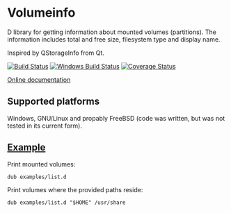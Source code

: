 # Volumeinfo

D library for getting information about mounted volumes (partitions).
The information includes total and free size, filesystem type and display name.

Inspired by QStorageInfo from Qt.

[![Build Status](https://github.com/FreeSlave/volumeinfo/actions/workflows/ci.yml/badge.svg?branch=master)](https://github.com/FreeSlave/volumeinfo/actions/workflows/ci.yml)
[![Windows Build Status](https://ci.appveyor.com/api/projects/status/github/FreeSlave/volumeinfo?branch=master&svg=true)](https://ci.appveyor.com/project/FreeSlave/volumeinfo)
[![Coverage Status](https://coveralls.io/repos/FreeSlave/volumeinfo/badge.svg?branch=master&service=github)](https://coveralls.io/github/FreeSlave/volumeinfo?branch=master)

[Online documentation](http://freeslave.github.io/volumeinfo/volumeinfo.html)

## Supported platforms

Windows, GNU/Linux and propably FreeBSD (code was written, but was not tested in its current form).

## [Example](examples/list.d)

Print mounted volumes:

    dub examples/list.d

Print volumes where the provided paths reside:

    dub examples/list.d "$HOME" /usr/share
